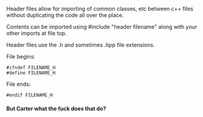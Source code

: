 Header files allow for importing of common classes, etc between c++ files without duplicating the code all over the place.

Contents can be imported using #include "header filename" along with your other imports at file top.

Header files use the .h and sometimes .hpp file extensions.

File begins:

	#ifndef FILENAME_H
	#define FILENAME_H
	

File ends:

	#endif FILENAME_H
	
#### But Carter what the fuck does that do?

